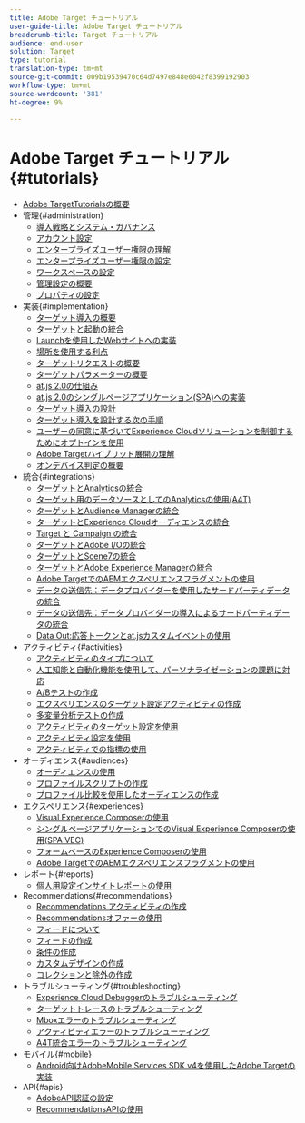```yaml
---
title: Adobe Target チュートリアル
user-guide-title: Adobe Target チュートリアル
breadcrumb-title: Target チュートリアル
audience: end-user
solution: Target
type: tutorial
translation-type: tm+mt
source-git-commit: 009b19539470c64d7497e848e6042f8399192903
workflow-type: tm+mt
source-wordcount: '381'
ht-degree: 9%

---
```



# Adobe Target チュートリアル {#tutorials}

+ [Adobe TargetTutorialsの概要](../overview.md)
+ 管理{#administration}
   + [導入戦略とシステム・ガバナンス](../dev101/1.1-implementation-strategy-sys-governance.md)
   + [アカウント設定](../administration/set-up-account-preferences.md)
   + [エンタープライズユーザー権限の理解](../administration/understanding-enterprise-user-permissions.md)
   + [エンタープライズユーザー権限の設定](../dev101/1.2-configure-ent-user-permissions.md)
   + [ワークスペースの設定](../administration/set-up-workspaces.md)
   + [管理設定の概要](../dev101/1.3-intro-to-admin-setup.md)
   + [プロパティの設定](../administration/set-up-properties.md)
+ 実装{#implementation}
   + [ターゲット導入の概要](../dev101/2.1-intro-to-target-implementation.md)
   + [ターゲットと起動の統合](../dev101/3.1-target-launch.md)
   + [Launchを使用したWebサイトへの実装](https://docs.adobe.com/content/help/en/experience-cloud/implementing-in-websites-with-launch/index.html)
   + [場所を使用する利点](../dev101/2.2-benefits-of-locations.md)
   + [ターゲットリクエストの概要](../dev101/2.3-intro-to-target-requests.md)
   + [ターゲットパラメーターの概要](../dev101/2.4-intro-to-target-params.md)
   + [at.js 2.0の仕組み](../implementation/understanding-how-atjs-20-works.md)
   + [at.js 2.0のシングルページアプリケーション(SPA)への実装](../implementation/implement-atjs-20-in-a-single-page-application.md)
   + [ターゲット導入の設計](../dev101/2.5-design-target-implementation.md)
   + [ターゲット導入を設計する次の手順](../dev101/2.6-next-steps-design-target-implementation.md)
   + [ユーザーの同意に基づいてExperience Cloudソリューションを制御するためにオプトインを使用](https://docs.adobe.com/content/help/en/core-services-learn/tutorials/id-service/use-opt-in-to-control-experience-cloud-activities-based-on-user-consent.html)
   + [Adobe Targetハイブリッド展開の理解](../implementation/hybrid-deployment.md)
   + [オンデバイス判定の概要](../implementation/on-device-decisioning-overview.md)
+ 統合{#integrations}
   + [ターゲットとAnalyticsの統合](../dev101/3.2-target-analytics.md)
   + [ターゲット用のデータソースとしてのAnalyticsの使用(A4T)](../integrations/use-analytics-as-a-data-source-a4t.md)
   + [ターゲットとAudience Managerの統合](../dev101/3.3-target-dmp.md)
   + [ターゲットとExperience Cloudオーディエンスの統合](../dev101/3.4-target-exc-audiences.md)
   + [Target と Campaign の統合](../dev101/3.6-target-campaign.md)
   + [ターゲットとAdobe I/Oの統合](../dev101/3.7-target-io.md)
   + [ターゲットとScene7の統合](../dev101/3.8-target-scene7.md)
   + [ターゲットとAdobe Experience Managerの統合](../dev101/3.5-target-aem.md)
   + [Adobe TargetでのAEMエクスペリエンスフラグメントの使用](https://helpx.adobe.com/experience-manager/kt/sites/using/experience-fragment-target-offer-feature-video-use.html)
   + [データの送信先：データプロバイダーを使用したサードパーティデータの統合](../integrations/use-data-providers-to-integrate-third-party-data.md)
   + [データの送信先：データプロバイダーの導入によるサードパーティデータの統合](../integrations/implement-data-providers-to-integrate-third-party-data.md)
   + [Data Out:応答トークンとat.jsカスタムイベントの使用](../integrations/use-response-tokens-and-atjs-custom-events.md)
+ アクティビティ{#activities}
   + [アクティビティのタイプについて](../activities/understanding-the-types-of-activities.md)
   + [人工知能と自動化機能を使用して、パーソナライゼーションの課題に対応](../activities/use-the-artificial-intelligence-and-automation-capabilities-to-meet-the-challenges-of-personalization.md)
   + [A/Bテストの作成](../activities/create-ab-tests.md)
   + [エクスペリエンスのターゲット設定アクティビティの作成](../activities/create-experience-targeting-activities.md)
   + [多変量分析テストの作成](../activities/create-multivariate-tests.md)
   + [アクティビティのターゲット設定を使用](../activities/use-activity-targeting.md)
   + [アクティビティ設定を使用](../activities/use-activity-settings.md)
   + [アクティビティでの指標の使用](../activities/use-metrics-in-activities.md)
+ オーディエンス{#audiences}
   + [オーディエンスの使用](../audiences/use-audiences.md)
   + [プロファイルスクリプトの作成](../audiences/create-profile-scripts.md)
   + [プロファイル比較を使用したオーディエンスの作成](../audiences/use-profile-comparison-to-build-audiences.md)
+ エクスペリエンス{#experiences}
   + [Visual Experience Composerの使用](../experiences/use-the-visual-experience-composer.md)
   + [シングルページアプリケーションでのVisual Experience Composerの使用(SPA VEC)](../experiences/use-the-visual-experience-composer-for-single-page-applications.md)
   + [フォームベースのExperience Composerの使用](../experiences/use-the-form-based-experience-composer.md)
   + [Adobe TargetでのAEMエクスペリエンスフラグメントの使用](https://helpx.adobe.com/experience-manager/kt/sites/using/experience-fragment-target-offer-feature-video-use.html)
+ レポート{#reports}
   + [個人用設定インサイトレポートの使用](../reports/use-the-personalization-insights-reports.md)
+ Recommendations{#recommendations}
   + [Recommendations アクティビティの作成](../recommendations/create-a-recommendations-activity.md)
   + [Recommendationsオファーの使用](../recommendations/use-recommendations-offers.md)
   + [フィードについて](../recommendations/understanding-feeds.md)
   + [フィードの作成](../recommendations/create-a-feed.md)
   + [条件の作成](../recommendations/create-criteria.md)
   + [カスタムデザインの作成](../recommendations/create-custom-designs.md)
   + [コレクションと除外の作成](../recommendations/create-collections-and-exclusions.md)
+ トラブルシューティング{#troubleshooting}
   + [Experience Cloud Debuggerのトラブルシューティング](../troubleshooting/troubleshoot-with-the-experience-cloud-debugger.md)
   + [ターゲットトレースのトラブルシューティング](../troubleshooting/troubleshoot-with-target-traces.md)
   + [Mboxエラーのトラブルシューティング](../dev101/4.1-troubleshoot-mbox-errors.md)
   + [アクティビティエラーのトラブルシューティング](../dev101/4.2-troubleshoot-activity-errors.md)
   + [A4T統合エラーのトラブルシューティング](../dev101/4.3-troubleshoot-integration-errors.md)
+ モバイル{#mobile}
   + [Android向けAdobeMobile Services SDK v4を使用したAdobe Targetの実装](../mobile-v4/overview.md)
+ API{#apis}
   + [AdobeAPI認証の設定](../apis/configure-io-target-integration.md)
   + [RecommendationsAPIの使用](https://docs.adobe.com/content/help/en/target-learn/recommendations-api-tutorial/recs-api-overview.html)
